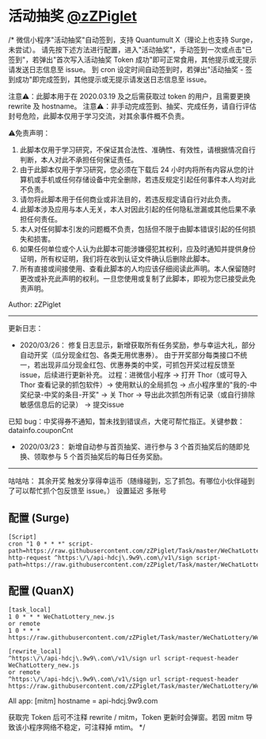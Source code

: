 # 活动抽奖 [@zZPiglet](https://github.com/zZPiglet/Task/tree/master/WeChatLottery)

/*
微信小程序"活动抽奖"自动签到，支持 Quantumult X（理论上也支持 Surge，未尝试）。
请先按下述方法进行配置，进入"活动抽奖"，手动签到一次或点击"已签到"，若弹出"首次写入活动抽奖 Token 成功"即可正常食用，其他提示或无提示请发送日志信息至 issue。
到 cron 设定时间自动签到时，若弹出"活动抽奖 - 签到成功"即完成签到，其他提示或无提示请发送日志信息至 issue。

注意⚠️：此脚本用于在 2020.03.19 及之后需获取过 token 的用户，且需要更换 rewrite 及 hostname。
注意⚠️：非手动完成签到、抽奖、完成任务，请自行评估封号危险，此脚本仅用于学习交流，对其余事件概不负责。

⚠️免责声明：
1. 此脚本仅用于学习研究，不保证其合法性、准确性、有效性，请根据情况自行判断，本人对此不承担任何保证责任。
2. 由于此脚本仅用于学习研究，您必须在下载后 24 小时内将所有内容从您的计算机或手机或任何存储设备中完全删除，若违反规定引起任何事件本人均对此不负责。
3. 请勿将此脚本用于任何商业或非法目的，若违反规定请自行对此负责。
4. 此脚本涉及应用与本人无关，本人对因此引起的任何隐私泄漏或其他后果不承担任何责任。
5. 本人对任何脚本引发的问题概不负责，包括但不限于由脚本错误引起的任何损失和损害。
6. 如果任何单位或个人认为此脚本可能涉嫌侵犯其权利，应及时通知并提供身份证明，所有权证明，我们将在收到认证文件确认后删除此脚本。
7. 所有直接或间接使用、查看此脚本的人均应该仔细阅读此声明。本人保留随时更改或补充此声明的权利。一旦您使用或复制了此脚本，即视为您已接受此免责声明。

Author: zZPiglet

----------
更新日志：
- 2020/03/26：
修复日志显示，新增获取所有任务奖励，参与幸运大礼，部分自动开奖（瓜分现金红包、各类无用优惠券）。
由于开奖部分每类接口不统一，若出现非瓜分现金红包、优惠券类的中奖，可抓包开奖过程反馈至 issue，后续进行更新补充。
过程：进微信小程序 -> 打开 Thor（或可导入 Thor 查看记录的抓包软件）-> 使用默认的全局抓包 -> 点小程序里的"我的-中奖纪录-中奖的条目-开奖" -> 关 Thor -> 导出此次抓包所有记录（或自行排除敏感信息后的记录） -> 提交issue

已知 bug：中奖得券不通知，暂未找到错误点，大佬可帮忙指正。关键参数：datainfo.couponCnt

- 2020/03/23：
新增自动参与首页抽奖、进行参与 3 个首页抽奖后的随即兑换、领取参与 5 个首页抽奖后的每日任务奖励。
----------

咕咕咕：
其余开奖
触发分享得幸运币（随缘碰到，忘了抓包。有哪位小伙伴碰到了可以帮忙抓个包反馈至 issue。）
设置延迟
多账号


## 配置 (Surge)

```properties
[Script]
cron "1 0 * * *" script-path=https://raw.githubusercontent.com/zZPiglet/Task/master/WeChatLottery/WeChatLottery_new.js
http-request ^https:\/\/api-hdcj\.9w9\.com\/v1\/sign script-path=https://raw.githubusercontent.com/zZPiglet/Task/master/WeChatLottery/WeChatLottery_new.js

```
## 配置 (QuanX)

```properties
[task_local]
1 0 * * * WeChatLottery_new.js
or remote
1 0 * * * https://raw.githubusercontent.com/zZPiglet/Task/master/WeChatLottery/WeChatLottery_new.js

[rewrite_local]
^https:\/\/api-hdcj\.9w9\.com\/v1\/sign url script-request-header WeChatLottery_new.js
or remote
^https:\/\/api-hdcj\.9w9\.com\/v1\/sign url script-request-header https://raw.githubusercontent.com/zZPiglet/Task/master/WeChatLottery/WeChatLottery_new.js

```
All app:
[mitm]
hostname = api-hdcj.9w9.com

获取完 Token 后可不注释 rewrite / mitm，Token 更新时会弹窗。若因 mitm 导致该小程序网络不稳定，可注释掉 mtim。
*/
